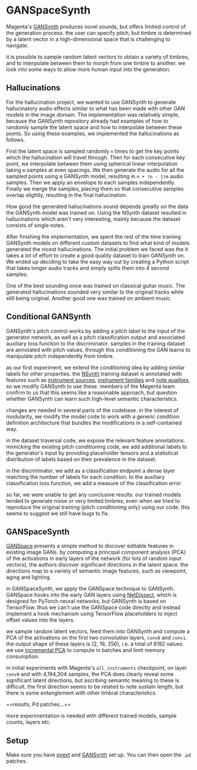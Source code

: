 # GANSpaceSynth

Magenta's [GANSynth](https://magenta.tensorflow.org/gansynth) produces novel sounds, but offers limited control of the generation process. the user can specify pitch, but timbre is determined by a latent vector in a high-dimensional space that is challenging to navigate.

it is possible to sample random latent vectors to obtain a variety of timbres, and to interpolate between them to morph from one timbre to another. we look into some ways to allow more human input into the generation.

## Hallucinations

For the hallucination project, we wanted to use GANSynth to generate hallucinatory audio effects similar to what has been made with other GAN models in the image domain. The implementation was relatively simple, because the GANSynth repository already had examples of how to randomly sample the latent space and how to interpolate between these points. So using these examples, we implemented the hallucinations as follows.

First the latent space is sampled randomly `n` times to get the key points which the hallucination will travel through. Then for each consecutive key point, we interpolate between them using spherical linear interpolation taking `m` samples at even spacings. We then generate the audio for all the sampled points using a GANSynth model, resulting in `n + (n - 1)m` audio samples. Then we apply an envelope to each samples independently. Finally we merge the samples, placing them so that consecutive samples overlap slightly, resulting in the final hallucination.

How good the generated hallucinations sound depends greatly on the data the GANSynth model was trained on. Using the NSynth dataset resulted in hallucinations which aren't very interesting, mainly because the dataset consists of single notes. 

After finishing the implementation, we spent the rest of the time training GANSynth models on different custom datasets to find what kind of models generated the nicest hallucinations. The initial problem we faced was the it takes a lot of effort to create a good quality dataset to train GANSynth on. We ended up deciding to take the easy way out by creating a Python script that takes longer audio tracks and simply splits them into 4 second samples. 

One of the best sounding once was trained on classical guitar music. The generated hallucinations sounded very similar to the original tracks while still being original.
Another good one was trained on ambient music.

## Conditional GANSynth

GANSynth's pitch control works by adding a pitch label to the input of the generator network, as well as a pitch classification output and associated auxiliary loss function to the discriminator. samples in the training dataset are annotated with pitch values. through this *conditioning* the GAN learns to manipulate pitch independently from timbre.

as our first experiment, we extend the conditioning idea by adding similar labels for other properties. the [NSynth](https://magenta.tensorflow.org/datasets/nsynth) training dataset is annotated with features such as [instrument sources](https://magenta.tensorflow.org/datasets/nsynth#instrument-sources), [instrument families](https://magenta.tensorflow.org/datasets/nsynth#instrument-families) and [note qualities](https://magenta.tensorflow.org/datasets/nsynth#note-qualities), so we modify GANSynth to use these. members of the Magenta team confirm to us that this seems like a reasonable approach, but question whether GANSynth can learn such high-level semantic characteristics.

changes are needed in several parts of the codebase. in the interest of modularity, we modify the model code to work with a generic condition definition architecture that bundles the modifications in a self-contained way. 

in the dataset traversal code, we expose the relevant feature annotations. mimicking the existing pitch conditioning code, we add additional labels to the generator's input by providing placeholder tensors and a statistical distribution of labels based on their prevalence in the dataset.

in the discriminator, we add as a classification endpoint a dense layer matching the number of labels for each condition. to the auxiliary classification loss function, we add a measure of the classification error.

so far, we were unable to get any conclusive results. our trained models tended to generate noise or very limited timbres, even when we tried to reproduce the original training (pitch conditioning only) using our code. this seems to suggest we still have bugs to fix.

## GANSpaceSynth

[GANSpace](https://arxiv.org/abs/2004.02546) presents a simple method to discover editable features in existing image GANs. by computing a principal component analysis (PCA) of the activations in early layers of the network (for lots of random input vectors), the authors discover significant directions in the latent space. the directions map to a variety of semantic image features, such as viewpoint, aging and lighting.

in GANSpaceSynth, we apply the GANSpace technique to GANSynth. GANSpace hooks into the early GAN layers using [NetDissect](http://netdissect.csail.mit.edu/), which is designed for PyTorch neural networks, but GANSynth is based on TensorFlow. thus we can't use the GANSpace code directly and instead implement a hook mechanism using TensorFlow placeholders to inject offset values into the layers.

we sample random latent vectors, feed them into GANSynth and compute a PCA of the activations on the first two convolution layers, `conv0` and `conv1`. the output shape of these layers is (2, 16, 256), i.e. a total of 8192 values. we use [incremental PCA](https://scikit-learn.org/stable/auto_examples/decomposition/plot_incremental_pca.html) to compute in batches and limit memory consumption.

in initial experiments with Magenta's `all_instruments` checkpoint, on layer `conv0` and with 4,194,304 samples, the PCA does clearly reveal some significant latent directions, but ascribing semantic meaning to these is difficult. the first direction seems to be related to note sustain length, but there is some entanglement with other timbral characteristics.

==results, Pd patches...==

more experimentation is needed with different trained models, sample counts, layers etc.

## Setup

Make sure you have [pyext](../utilities/pyext-setup) and [GANSynth](../03_nsynth_and_gansynth/gansynth) set up. You can then open the `.pd` patches.